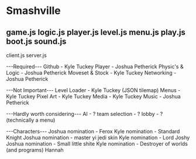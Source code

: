 # Smashville
game.js
logic.js
player.js
level.js
menu.js
play.js
boot.js
sound.js
------------------------------------
client.js
server.js

---Required---
Github - Kyle Tuckey
Player - Joshua Petherick
Physic's & Logic - Joshua Petherick
Moveset & Stock - Kyle Tuckey
Networking - Joshua Petherick

---Not Important---
Level Loader - Kyle Tuckey (JSON tilemap)
Menus - Kyle Tuckey
Pixel Art - Kyle Tuckey
Media - Kyle Tuckey
Music - Joshua Petherick

---Hardly worth considering---
AI - ?
team selection - ?
lobby - ? (technically a menu)

---Characters---
Joshua nomination - Ferox
Kyle nomination - Standard Knight
Joshua nomination - master yi jedi skin
Kyle nomination - Lord Joshy
Joshua nomination - Small little shite
Kyle nomination - Destroyer of worlds (and programs) Hannah